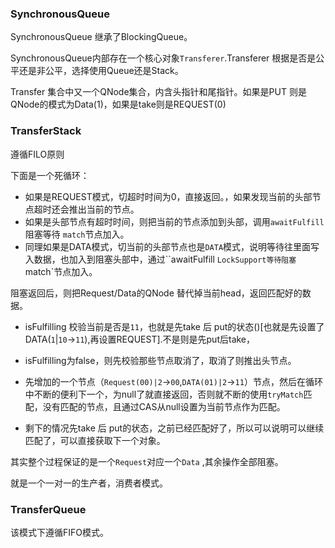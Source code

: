 ### SynchronousQueue
SynchronousQueue 继承了BlockingQueue。

SynchronousQueue内部存在一个核心对象`Transferer`.Transferer 根据是否是公平还是非公平，选择使用Queue还是Stack。

Transfer 集合中又一个QNode集合，内含头指针和尾指针。如果是PUT 则是QNode的模式为Data(1)，如果是take则是REQUEST(0)

### TransferStack
遵循FILO原则

下面是一个死循环：

- 如果是REQUEST模式，切超时时间为0，直接返回。，如果发现当前的头部节点超时还会推出当前的节点。
- 如果是头部节点有超时时间，则把当前的节点添加到头部，调用`awaitFulfill `阻塞等待 `match`节点加入。
-  同理如果是DATA模式，切当前的头部节点也是`DATA`模式，说明等待往里面写入数据，也加入到阻塞头部中，通过``awaitFulfill ` LockSupport等待阻塞  `match`节点加入。

阻塞返回后，则把Request/Data的QNode 替代掉当前head，返回匹配好的数据。

- isFulfilling 校验当前是否是`11`，也就是先take 后 put的状态()[也就是先设置了DATA(`1`|`10`->`11`),再设置REQUEST].不是则是先put后take，

- isFulfilling为false，则先校验那些节点取消了，取消了则推出头节点。
- 先增加的一个节点（`Request(00)|2`->`00`,`DATA(01)|2`->`11`）节点，然后在循环中不断的便利下一个，为null了就直接返回，否则就不断的使用`tryMatch`匹配，没有匹配的节点，且通过CAS从null设置为当前节点作为匹配。

- 剩下的情况先take 后 put的状态，之前已经匹配好了，所以可以说明可以继续匹配了，可以直接获取下一个对象。

其实整个过程保证的是一个`Request`对应一个`Data` ,其余操作全部阻塞。

就是一个一对一的生产者，消费者模式。





### TransferQueue
该模式下遵循FIFO模式。